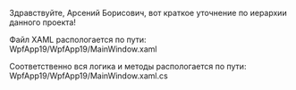 Здравствуйте, Арсений Борисович, вот краткое уточнение по иерархии данного проекта!

Файл XAML распологается по пути: WpfApp19/WpfApp19/MainWindow.xaml

Соответственно вся логика и методы распологается по пути: WpfApp19/WpfApp19/MainWindow.xaml.cs

